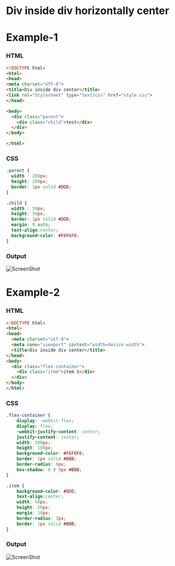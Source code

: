 # Div inside div horizontally center

# Example-1

### HTML

```html
<!DOCTYPE html>
<html>
<head>
<meta charset="UTF-8">
<title>Div inside div center</title>
<link rel="Stylesheet" type="text/css" href="style.css">
</head>

<body>
  <div class="parent">
    <div class="child">test</div>
  </div>
</body>

</html>
```

### CSS

```css
.parent {
  width : 200px;
  height: 200px;
  border: 1px solid #DDD;
}

.child {
  width : 50px;
  height: 50px;
  border: 1px solid #DDD;
  margin: 0 auto;
  text-align:center;
  background-color: #F6F6F6;
}
```


### Output

![ScreenShot](https://user-images.githubusercontent.com/6780840/27214759-adbc5006-528b-11e7-91d6-4bac8c8c8440.png)


# Example-2

### HTML

```html
<!DOCTYPE html>
<html>
<head>
  <meta charset="utf-8">
  <meta name="viewport" content="width=device-width">
  <title>Div inside div center</title>
</head>
<body>
  <div class="flex-container">
    <div class="item">item 1</div>
  </div>
</body>
</html>
```

### CSS

```css
.flex-container {
    display: -webkit-flex;
    display: flex;
    -webkit-justify-content: center;
    justify-content: center;
    width: 200px;
    height: 100px;
    background-color: #F6F6F6;
    border: 1px solid #BBB;
    border-radius: 6px;
    box-shadow: 0 0 9px #BBB;
}

.item {
    background-color: #DDD;
    text-align:center;
    width: 50px;
    height: 50px;
    margin: 10px;
    border-radius: 3px;
    border: 1px solid #BBB;
}
```


### Output

![ScreenShot](https://user-images.githubusercontent.com/6780840/27222938-fc0f786c-52ab-11e7-852a-cf7125180c06.png)

